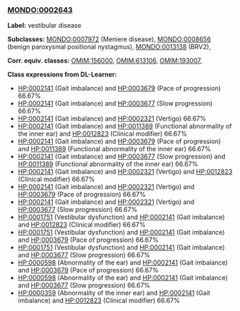 
### [MONDO:0002643](http://purl.obolibrary.org/obo/MONDO_0002643)
**Label:** vestibular disease

**Subclasses:** [MONDO:0007972](http://purl.obolibrary.org/obo/MONDO_0007972) (Meniere disease), [MONDO:0008656](http://purl.obolibrary.org/obo/MONDO_0008656) (benign paroxysmal positional nystagmus), [MONDO:0013138](http://purl.obolibrary.org/obo/MONDO_0013138) (BRV2), 

**Corr. equiv. classes:** [OMIM:156000](http://purl.obolibrary.org/obo/OMIM_156000), [OMIM:613106](http://purl.obolibrary.org/obo/OMIM_613106), [OMIM:193007](http://purl.obolibrary.org/obo/OMIM_193007), 

**Class expressions from DL-Learner:**

- [HP:0002141](http://purl.obolibrary.org/obo/HP_0002141) (Gait imbalance) and [HP:0003679](http://purl.obolibrary.org/obo/HP_0003679) (Pace of progression) 66.67%
- [HP:0002141](http://purl.obolibrary.org/obo/HP_0002141) (Gait imbalance) and [HP:0003677](http://purl.obolibrary.org/obo/HP_0003677) (Slow progression) 66.67%
- [HP:0002141](http://purl.obolibrary.org/obo/HP_0002141) (Gait imbalance) and [HP:0002321](http://purl.obolibrary.org/obo/HP_0002321) (Vertigo) 66.67%
- [HP:0002141](http://purl.obolibrary.org/obo/HP_0002141) (Gait imbalance) and [HP:0011389](http://purl.obolibrary.org/obo/HP_0011389) (Functional abnormality of the inner ear) and [HP:0012823](http://purl.obolibrary.org/obo/HP_0012823) (Clinical modifier) 66.67%
- [HP:0002141](http://purl.obolibrary.org/obo/HP_0002141) (Gait imbalance) and [HP:0003679](http://purl.obolibrary.org/obo/HP_0003679) (Pace of progression) and [HP:0011389](http://purl.obolibrary.org/obo/HP_0011389) (Functional abnormality of the inner ear) 66.67%
- [HP:0002141](http://purl.obolibrary.org/obo/HP_0002141) (Gait imbalance) and [HP:0003677](http://purl.obolibrary.org/obo/HP_0003677) (Slow progression) and [HP:0011389](http://purl.obolibrary.org/obo/HP_0011389) (Functional abnormality of the inner ear) 66.67%
- [HP:0002141](http://purl.obolibrary.org/obo/HP_0002141) (Gait imbalance) and [HP:0002321](http://purl.obolibrary.org/obo/HP_0002321) (Vertigo) and [HP:0012823](http://purl.obolibrary.org/obo/HP_0012823) (Clinical modifier) 66.67%
- [HP:0002141](http://purl.obolibrary.org/obo/HP_0002141) (Gait imbalance) and [HP:0002321](http://purl.obolibrary.org/obo/HP_0002321) (Vertigo) and [HP:0003679](http://purl.obolibrary.org/obo/HP_0003679) (Pace of progression) 66.67%
- [HP:0002141](http://purl.obolibrary.org/obo/HP_0002141) (Gait imbalance) and [HP:0002321](http://purl.obolibrary.org/obo/HP_0002321) (Vertigo) and [HP:0003677](http://purl.obolibrary.org/obo/HP_0003677) (Slow progression) 66.67%
- [HP:0001751](http://purl.obolibrary.org/obo/HP_0001751) (Vestibular dysfunction) and [HP:0002141](http://purl.obolibrary.org/obo/HP_0002141) (Gait imbalance) and [HP:0012823](http://purl.obolibrary.org/obo/HP_0012823) (Clinical modifier) 66.67%
- [HP:0001751](http://purl.obolibrary.org/obo/HP_0001751) (Vestibular dysfunction) and [HP:0002141](http://purl.obolibrary.org/obo/HP_0002141) (Gait imbalance) and [HP:0003679](http://purl.obolibrary.org/obo/HP_0003679) (Pace of progression) 66.67%
- [HP:0001751](http://purl.obolibrary.org/obo/HP_0001751) (Vestibular dysfunction) and [HP:0002141](http://purl.obolibrary.org/obo/HP_0002141) (Gait imbalance) and [HP:0003677](http://purl.obolibrary.org/obo/HP_0003677) (Slow progression) 66.67%
- [HP:0000598](http://purl.obolibrary.org/obo/HP_0000598) (Abnormality of the ear) and [HP:0002141](http://purl.obolibrary.org/obo/HP_0002141) (Gait imbalance) and [HP:0003679](http://purl.obolibrary.org/obo/HP_0003679) (Pace of progression) 66.67%
- [HP:0000598](http://purl.obolibrary.org/obo/HP_0000598) (Abnormality of the ear) and [HP:0002141](http://purl.obolibrary.org/obo/HP_0002141) (Gait imbalance) and [HP:0003677](http://purl.obolibrary.org/obo/HP_0003677) (Slow progression) 66.67%
- [HP:0000359](http://purl.obolibrary.org/obo/HP_0000359) (Abnormality of the inner ear) and [HP:0002141](http://purl.obolibrary.org/obo/HP_0002141) (Gait imbalance) and [HP:0012823](http://purl.obolibrary.org/obo/HP_0012823) (Clinical modifier) 66.67%


